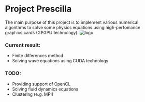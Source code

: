 # Project Prescilla
The main purpose of this project is to implement various numerical algorithms to solve some physics equations using high-perfomance graphics cards (GPGPU technology).
![logo](https://raw.github.com/molefrog/prescilla/master/results/logo.png)

### Current result:
- Finite differences method
- Solving wave equations using CUDA technology
	
### TODO:
- Providing support of OpenCL
- Solving fluid dynamics equations
- Clustering (e.g. MPI)